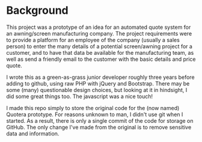 # Background
This project was a prototype of an idea for an automated quote system for an awning/screen manufacturing company. The project requirements were to provide a platform for an employee of the company (usually a sales person) to enter the many details of a potential screen/awning project for a customer, and to have that data be available for the manufacturing team, as well as send a friendly email to the customer with the basic details and price quote.

I wrote this as a green-as-grass junior developer roughly three years before adding to github, using raw PHP with jQuery and Bootstrap. There may be some (many) questionable design choices, but looking at it in hindsight, I did some great things too. The javascript was a nice touch!

I made this repo simply to store the original code for the (now named) Quotera prototype. For reasons unknown to man, I didn't use git when I started. As a result, there is only a single commit of the code for storage on GitHub. The only change I've made from the original is to remove sensitive data and information.
